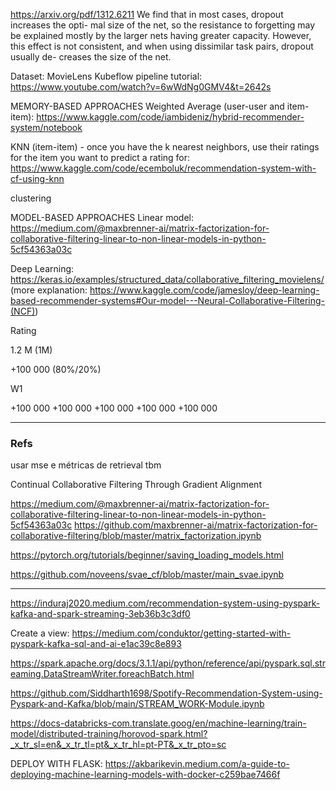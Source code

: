 https://arxiv.org/pdf/1312.6211
We find that in most cases, dropout increases the opti- mal size of the net, so the resistance to forgetting may be explained mostly by the larger nets having greater capacity. However, this effect is not consistent, and when using dissimilar task pairs, dropout usually de- creases the size of the net.



Dataset: MovieLens
Kubeflow pipeline tutorial: <https://www.youtube.com/watch?v=6wWdNg0GMV4&t=2642s>


MEMORY-BASED APPROACHES
Weighted Average (user-user and item-item): <https://www.kaggle.com/code/iambideniz/hybrid-recommender-system/notebook>

KNN (item-item) - once you have the k nearest neighbors, use their ratings for the item you want to predict a rating for: <https://www.kaggle.com/code/ecemboluk/recommendation-system-with-cf-using-knn>


clustering


MODEL-BASED APPROACHES
Linear model: <https://medium.com/@maxbrenner-ai/matrix-factorization-for-collaborative-filtering-linear-to-non-linear-models-in-python-5cf54363a03c>

Deep Learning: <https://keras.io/examples/structured_data/collaborative_filtering_movielens/> (more explanation: <https://www.kaggle.com/code/jamesloy/deep-learning-based-recommender-systems#Our-model---Neural-Collaborative-Filtering-(NCF)>)

Rating

1.2 M (1M)

+100 000 (80%/20%)


W1

+100 000 
+100 000
+100 000
+100 000
+100 000



----------
### Refs
usar mse
e métricas de retrieval tbm

Continual Collaborative Filtering Through Gradient Alignment


https://medium.com/@maxbrenner-ai/matrix-factorization-for-collaborative-filtering-linear-to-non-linear-models-in-python-5cf54363a03c
https://github.com/maxbrenner-ai/matrix-factorization-for-collaborative-filtering/blob/master/matrix_factorization.ipynb

https://pytorch.org/tutorials/beginner/saving_loading_models.html

https://github.com/noveens/svae_cf/blob/master/main_svae.ipynb





------------
https://induraj2020.medium.com/recommendation-system-using-pyspark-kafka-and-spark-streaming-3eb36b3c3df0

Create a view: https://medium.com/conduktor/getting-started-with-pyspark-kafka-sql-and-ai-e1ac39c8e893

https://spark.apache.org/docs/3.1.1/api/python/reference/api/pyspark.sql.streaming.DataStreamWriter.foreachBatch.html

https://github.com/Siddharth1698/Spotify-Recommendation-System-using-Pyspark-and-Kafka/blob/main/STREAM_WORK-Module.ipynb

https://docs-databricks-com.translate.goog/en/machine-learning/train-model/distributed-training/horovod-spark.html?_x_tr_sl=en&_x_tr_tl=pt&_x_tr_hl=pt-PT&_x_tr_pto=sc


DEPLOY WITH FLASK: https://akbarikevin.medium.com/a-guide-to-deploying-machine-learning-models-with-docker-c259bae7466f
